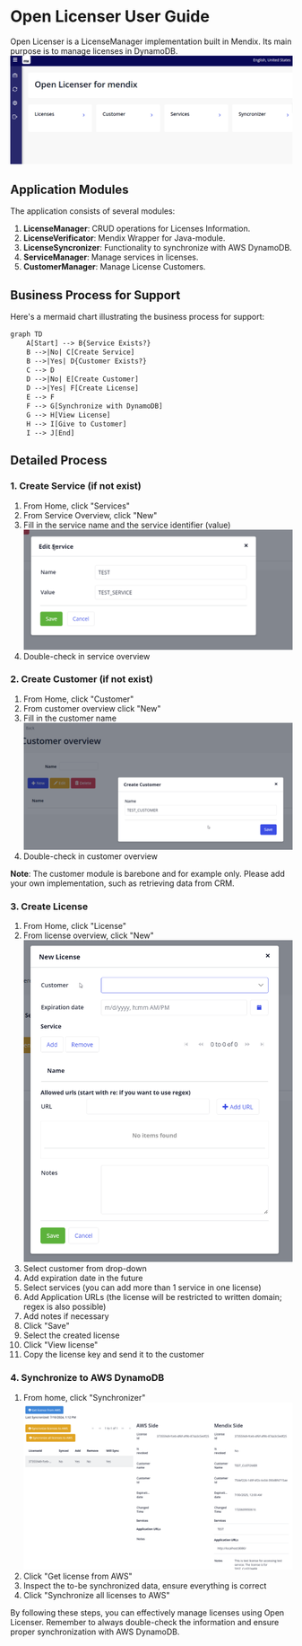 # Open Licenser User Guide

Open Licenser is a LicenseManager implementation built in Mendix. Its main purpose is to manage licenses in DynamoDB.
![Home](img/Home.png)
## Application Modules

The application consists of several modules:

1. **LicenseManager**: CRUD operations for Licenses Information.
2. **LicenseVerificator**: Mendix Wrapper for Java-module.
3. **LicenseSyncronizer**: Functionality to synchronize with AWS DynamoDB.
4. **ServiceManager**: Manage services in licenses.
5. **CustomerManager**: Manage License Customers.

## Business Process for Support

Here's a mermaid chart illustrating the business process for support:

```mermaid
graph TD
    A[Start] --> B{Service Exists?}
    B -->|No| C[Create Service]
    B -->|Yes| D{Customer Exists?}
    C --> D
    D -->|No| E[Create Customer]
    D -->|Yes| F[Create License]
    E --> F
    F --> G[Synchronize with DynamoDB]
    G --> H[View License]
    H --> I[Give to Customer]
    I --> J[End]
```

## Detailed Process

### 1. Create Service (if not exist)

1. From Home, click "Services"
2. From Service Overview, click "New"
3. Fill in the service name and the service identifier (value)
![New Service](img/NewService.png)
4. Double-check in service overview

### 2. Create Customer (if not exist)

1. From Home, click "Customer"
2. From customer overview click "New"
3. Fill in the customer name
![New Service](img/NewCustomer.png)
4. Double-check in customer overview

**Note**: The customer module is barebone and for example only. Please add your own implementation, such as retrieving data from CRM.

### 3. Create License

1. From Home, click "License"
2. From license overview, click "New"
![New License](img/NewLicense.png)
3. Select customer from drop-down
4. Add expiration date in the future
5. Select services (you can add more than 1 service in one license)
6. Add Application URLs (the license will be restricted to written domain; regex is also possible)
7. Add notes if necessary
8. Click "Save"
9. Select the created license
10. Click "View license"
11. Copy the license key and send it to the customer


### 4. Synchronize to AWS DynamoDB

1. From home, click "Synchronizer"
![New License](img/Syncronize%20license.png)
2. Click "Get license from AWS"
3. Inspect the to-be synchronized data, ensure everything is correct
4. Click "Synchronize all licenses to AWS"

By following these steps, you can effectively manage licenses using Open Licenser. Remember to always double-check the information and ensure proper synchronization with AWS DynamoDB.
